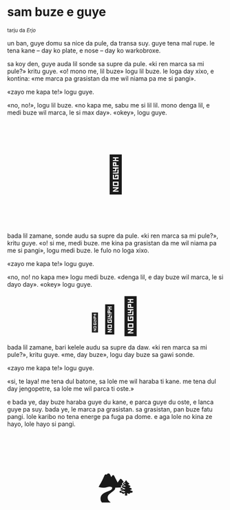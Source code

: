 # sam buze e guye

<small>tarju da _Erjo_</small>


un ban, guye domu sa nice da pule, da transa suy.
guye tena mal rupe. le tena kane – day ko plate, e nose – day ko warkobroxe.

sa koy den, guye auda lil sonde sa supre da pule.
«ki ren marca sa mi pule?» kritu guye.
«o! mono me, lil buze» logu lil buze.
le loga day xixo, e kontina:
«me marca pa grasistan da me wil niama pa me si pangi».

«zayo me kapa te!» logu guye.

«no, no!», logu lil buze.
«no kapa me, sabu me si lil lil. mono denga lil, e medi buze wil marca, le si max day».
«okey», logu guye.

<p style="font-size:6em;text-align:center;">👺</p>

bada lil zamane, sonde audu sa supre da pule.
«ki ren marca sa mi pule?», kritu guye.
«o! si me, medi buze. me kina pa grasistan da me wil niama pa me si pangi», logu medi buze.
le fulo no loga xixo.

«zayo me kapa te!» logu guye.

«no, no! no kapa me» logu medi buze.
«denga lil, e day buze wil marca, le si dayo day».
«okey» logu guye.

<p style="text-align:center;"><span style="font-size:3em;">🐐</span><span style="font-size:4.5em;">🐐</span><span style="font-size:6em;">🐐</span></p>

bada lil zamane, bari kelele audu sa supre da daw.
«ki ren marca sa mi pule?», kritu guye.
«me, day buze», logu day buze sa gawi sonde.

«zayo me kapa te!» logu guye.

«si, te laya! me tena dul batone, sa lole me wil haraba ti kane.
me tena dul day jengopetre, sa lole me wil parca ti oste.»

e bada ye, day buze haraba guye du kane, e parca guye du oste, e lanca guye pa suy.
bada ye, le marca pa grasistan.
sa grasistan, pan buze fatu pangi.
lole karibo no tena energe pa fuga pa dome.
e aga lole no kina ze hayo, lole hayo si pangi.

<p style="font-size:6em;text-align:center;">🏞️</p>

